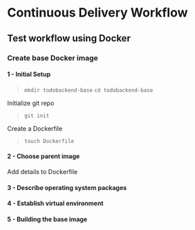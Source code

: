 # Continuous Delivery Workflow
## Test workflow using Docker

### Create base Docker image

#### 1 - Initial Setup
> `mkdir todobackend-base`
> `cd todobackend-base`

Initialize git repo
>`git init`

Create a Dockerfile
> `touch Dockerfile`


#### 2 - Choose parent image
Add details to Dockerfile

#### 3 - Describe operating system packages

#### 4 - Establish virtual environment

#### 5 - Building the base image
